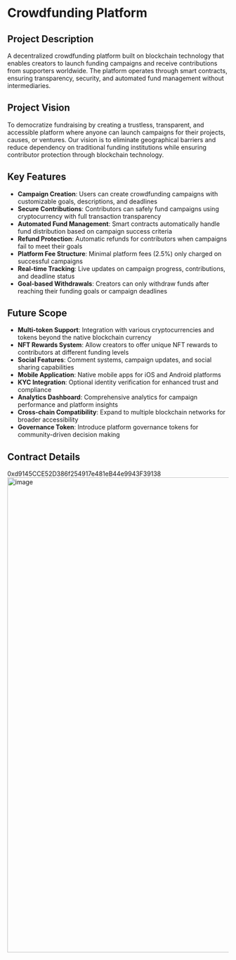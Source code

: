 # Crowdfunding Platform

## Project Description

A decentralized crowdfunding platform built on blockchain technology that enables creators to launch funding campaigns and receive contributions from supporters worldwide. The platform operates through smart contracts, ensuring transparency, security, and automated fund management without intermediaries.

## Project Vision

To democratize fundraising by creating a trustless, transparent, and accessible platform where anyone can launch campaigns for their projects, causes, or ventures. Our vision is to eliminate geographical barriers and reduce dependency on traditional funding institutions while ensuring contributor protection through blockchain technology.

## Key Features

- **Campaign Creation**: Users can create crowdfunding campaigns with customizable goals, descriptions, and deadlines
- **Secure Contributions**: Contributors can safely fund campaigns using cryptocurrency with full transaction transparency
- **Automated Fund Management**: Smart contracts automatically handle fund distribution based on campaign success criteria
- **Refund Protection**: Automatic refunds for contributors when campaigns fail to meet their goals
- **Platform Fee Structure**: Minimal platform fees (2.5%) only charged on successful campaigns
- **Real-time Tracking**: Live updates on campaign progress, contributions, and deadline status
- **Goal-based Withdrawals**: Creators can only withdraw funds after reaching their funding goals or campaign deadlines

## Future Scope

- **Multi-token Support**: Integration with various cryptocurrencies and tokens beyond the native blockchain currency
- **NFT Rewards System**: Allow creators to offer unique NFT rewards to contributors at different funding levels
- **Social Features**: Comment systems, campaign updates, and social sharing capabilities
- **Mobile Application**: Native mobile apps for iOS and Android platforms
- **KYC Integration**: Optional identity verification for enhanced trust and compliance
- **Analytics Dashboard**: Comprehensive analytics for campaign performance and platform insights
- **Cross-chain Compatibility**: Expand to multiple blockchain networks for broader accessibility
- **Governance Token**: Introduce platform governance tokens for community-driven decision making

## Contract Details
0xd9145CCE52D386f254917e481eB44e9943F39138
<img width="1920" height="1080" alt="image" src="https://github.com/user-attachments/assets/518fae48-6210-4ecf-bbd6-6669de6bfc41" />
